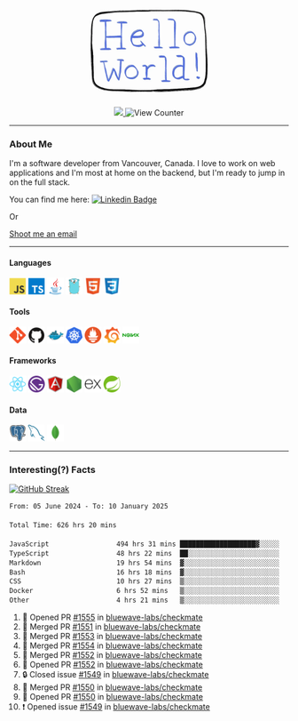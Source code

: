<div align="center">
    <img src="./img/hello_world.webp" height="200px" width="">
    <div>
        <a href="https://www.linkedin.com/in/ajhollid">
            <img src="https://img.shields.io/badge/LinkedIn-blue"/>
        </a>
        <img src="https://komarev.com/ghpvc/?username=ajhollid&color=yellow" alt="View Counter">
    </div>
</div>

---

### About Me

I'm a software developer from Vancouver, Canada. I love to work on web applications and I'm most at home on the backend, but I'm ready to jump in on the full stack.

You can find me here: [![Linkedin Badge](https://img.shields.io/badge/-ajhollid-blue?style=flat&logo=Linkedin&logoColor=white)](https://www.linkedin.com/in/ajhollid)

Or

[Shoot me an email](mailto:ajhollid@gmail.com)

---

#### Languages

<div>
    <img src="./img/devicons/javascript-original.svg" width=30 height=30 alt="JavaScript">
    <img src="/img/devicons/typescript-original.svg" width=30 height=30 alt="TypeScript">
    <img src="./img/devicons/java-original.svg" width=30 height=30 alt="Java">
    <img src="./img/devicons/go-original.svg" width=30 height=30 alt="Golang">
    <img src="./img/devicons/html5-original.svg" width=30 height=30 alt="HTML 5">
    <img src="./img/devicons/css3-original.svg" width=30 height=30 alt="CSS 3">
</div>

#### Tools

<div>
    <img src="./img/devicons/git-original.svg" width=30 height=30 alt="Git">
    <img src="./img/devicons/github-original.svg" width=30 height=30 alt="Github">
    <img src="./img/devicons/docker-original.svg" width=30 
    height=30 alt="Docker">
    <img src="./img/devicons/kubernetes-original.svg" width=30 height=30 alt="K8">
    <img src="./img/devicons/prometheus-original.svg" width=30 height=30 alt="Prometheus">
    <img src="./img/devicons/grafana-original.svg" width=30 height=30 alt="Grafana">
    <img src="./img/devicons/nginx-original.svg" width=30 height=30 alt="Nginx">
</div>

#### Frameworks

<div>
    <img src="./img/devicons/react-original.svg" width=30 height=30 alt="React">
    <img src="./img/devicons/gatsby-original.svg" width=30 height=30 alt="Gatsby">
    <img src="./img/devicons/angularjs-original.svg" width=30 height=30 alt="AngularJS">
    <img src="./img/devicons/nodejs-original.svg" width=30 height=30 alt="NodeJS">
    <img src="./img/devicons/express-original.svg" width=30 height=30 alt="Express">
    <img src="./img/devicons/spring-original.svg" width=30 height=30 alt="Spring">
</div>

#### Data

<div>
    <img src="./img/devicons/postgresql-original.svg" width=30 height=30 alt="Postgresql">
    <img src="./img/devicons/mysql-original.svg" width=30 height=30 alt="Mysql">
    <img src="./img/devicons/mongodb-original.svg" width=30 height=30 alt="MongoDB">
</div>

---

### Interesting(?) Facts

[![GitHub Streak](http://github-readme-streak-stats.herokuapp.com?user=ajhollid)](https://git.io/streak-stats)

 <!--START_SECTION:waka-->

```txt
From: 05 June 2024 - To: 10 January 2025

Total Time: 626 hrs 20 mins

JavaScript                 494 hrs 31 mins ███████████████████▓░░░░░   78.41 %
TypeScript                 48 hrs 22 mins  ██░░░░░░░░░░░░░░░░░░░░░░░   07.67 %
Markdown                   19 hrs 54 mins  ▓░░░░░░░░░░░░░░░░░░░░░░░░   03.16 %
Bash                       16 hrs 18 mins  ▓░░░░░░░░░░░░░░░░░░░░░░░░   02.59 %
CSS                        10 hrs 27 mins  ▒░░░░░░░░░░░░░░░░░░░░░░░░   01.66 %
Docker                     6 hrs 52 mins   ▒░░░░░░░░░░░░░░░░░░░░░░░░   01.09 %
Other                      4 hrs 21 mins   ▒░░░░░░░░░░░░░░░░░░░░░░░░   00.69 %
```

<!--END_SECTION:waka-->


<!--START_SECTION:activity-->
1. 💪 Opened PR [#1555](https://github.com/bluewave-labs/checkmate/pull/1555) in [bluewave-labs/checkmate](https://github.com/bluewave-labs/checkmate)
2. 🎉 Merged PR [#1551](https://github.com/bluewave-labs/checkmate/pull/1551) in [bluewave-labs/checkmate](https://github.com/bluewave-labs/checkmate)
3. 🎉 Merged PR [#1553](https://github.com/bluewave-labs/checkmate/pull/1553) in [bluewave-labs/checkmate](https://github.com/bluewave-labs/checkmate)
4. 🎉 Merged PR [#1554](https://github.com/bluewave-labs/checkmate/pull/1554) in [bluewave-labs/checkmate](https://github.com/bluewave-labs/checkmate)
5. 🎉 Merged PR [#1552](https://github.com/bluewave-labs/checkmate/pull/1552) in [bluewave-labs/checkmate](https://github.com/bluewave-labs/checkmate)
6. 💪 Opened PR [#1552](https://github.com/bluewave-labs/checkmate/pull/1552) in [bluewave-labs/checkmate](https://github.com/bluewave-labs/checkmate)
7. 🔒 Closed issue [#1549](https://github.com/bluewave-labs/checkmate/issues/1549) in [bluewave-labs/checkmate](https://github.com/bluewave-labs/checkmate)
8. 🎉 Merged PR [#1550](https://github.com/bluewave-labs/checkmate/pull/1550) in [bluewave-labs/checkmate](https://github.com/bluewave-labs/checkmate)
9. 💪 Opened PR [#1550](https://github.com/bluewave-labs/checkmate/pull/1550) in [bluewave-labs/checkmate](https://github.com/bluewave-labs/checkmate)
10. ❗ Opened issue [#1549](https://github.com/bluewave-labs/checkmate/issues/1549) in [bluewave-labs/checkmate](https://github.com/bluewave-labs/checkmate)
<!--END_SECTION:activity-->
